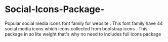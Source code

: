# Social-Icons-Package-
Popular social media icons font family for website . This font family have 44 social media icons which icons collected from bootstrap icons . This package in so lite weight that's why no need to includes full icons package 
